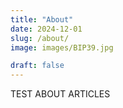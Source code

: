 ```yaml
---
title: "About"
date: 2024-12-01
slug: /about/
image: images/BIP39.jpg

draft: false
---
```


TEST ABOUT ARTICLES
